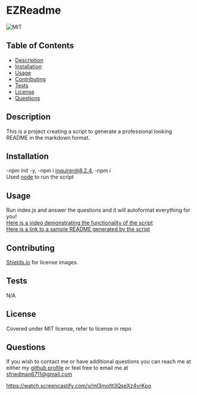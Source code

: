 # EZReadme
![MIT](https://img.shields.io/badge/license-MIT-green)
## Table of Contents
- [Description](#description)
- [Installation](#installation)
- [Usage](#usage)
- [Contributing](#contributing)
- [Tests](#tests)
- [License](#license)
- [Questions](#questions)
## Description
This is a project creating a script to generate a professional looking README in the markdown format. 
## Installation
-npm init -y, -npm i inquirer@8.2.4, -npm i <br>
Used [node](https://nodejs.org/en/) to run the script
## Usage
Run index.js and answer the questions and it will autoformat everything for you!<br>
[Here is a video demonstrating the functionality of the script](https://watch.screencastify.com/v/ml3moltt3QseXz4vrKpo)<br>
[Here is a link to a sample README generated by the script](https://github.com/reverofsuturb/EZReadme/blob/main/sampleREADME.md)
## Contributing
[Shields.io](https://shields.io/) for license images.
## Tests
N/A
## License
Covered under MIT license, refer to license in repo
## Questions
If you wish to contact me or have additional questions you can reach me at either my [github profile](https://github.com/reverofsuturb) or feel free to email me at [sfriedman6711@gmail.com](mailto:sfriedman6711@gmail.com)

https://watch.screencastify.com/v/ml3moltt3QseXz4vrKpo
